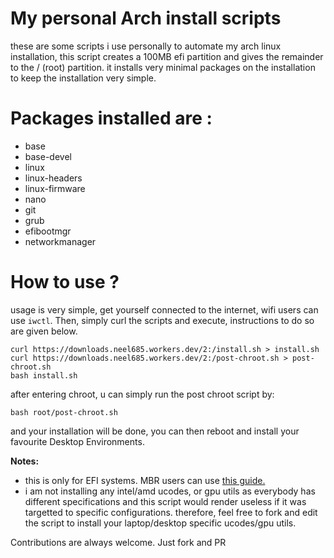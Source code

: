 # My personal Arch install scripts
these are some scripts i use personally to automate my arch linux installation, this script creates a 100MB efi partition and gives the remainder to the / (root) partition.
it installs very minimal packages on the installation to keep the installation very simple. 

# Packages installed are :
- base
- base-devel
- linux 
- linux-headers
- linux-firmware
- nano
- git
- grub
- efibootmgr
- networkmanager

# How to use ?
usage is very simple, get yourself connected to the internet, wifi users can use `iwctl`. Then, simply curl the scripts and execute, instructions to do so are given below.
```
curl https://downloads.neel685.workers.dev/2:/install.sh > install.sh
curl https://downloads.neel685.workers.dev/2:/post-chroot.sh > post-chroot.sh
bash install.sh
```

after entering chroot, u can simply run the post chroot script by:

```
bash root/post-chroot.sh
```
and your installation will be done, you can then reboot and install your favourite Desktop Environments.

**Notes:** 
- this is only for EFI systems. MBR users can use <a href="https://www.youtube.com/watch?v=QtBDL8EiNZo">this guide.</a>
- i am not installing any intel/amd ucodes, or gpu utils as everybody has different specifications and this script would render useless if it was targetted to specific configurations. therefore, feel free to fork and edit the script to install your laptop/desktop specific ucodes/gpu utils.

Contributions are always welcome. Just fork and PR
